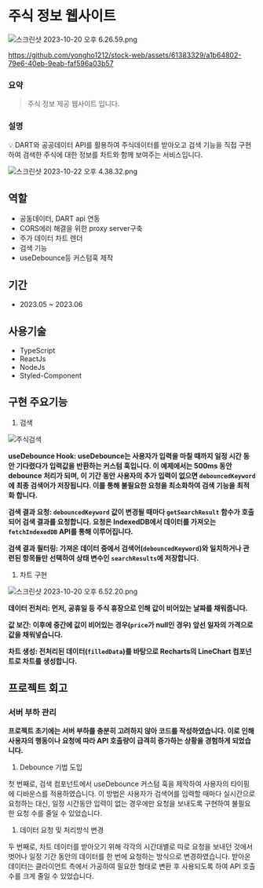 # 주식 정보 웹사이트

![스크린샷 2023-10-20 오후 6.26.59.png](https://github.com/yongho1212/stock-web/assets/61383329/a1b64802-79e6-40eb-9eab-faf596a03b57)

https://github.com/yongho1212/stock-web/assets/61383329/a1b64802-79e6-40eb-9eab-faf596a03b57

### 요약

> 주식 정보 제공 웹사이트 입니다.
> 

### 설명

<aside>
💡 DART와 공공데이터 API를 활용하여 주식데이터를 받아오고 검색 기능을 직접 구현하여 검색한 주식에 대한 정보를 차트와 함께 보여주는 서비스입니다.

</aside>

![스크린샷 2023-10-22 오후 4.38.32.png](https://github.com/yongho1212/stock-web/assets/61383329/26e77c06-f1d8-41e3-afea-37140313cdda)

## 역할

- 공동데이터, DART api 연동
- CORS에러 해결을 위한 proxy server구축
- 주가 데이터 차트 렌더
- 검색 기능
- useDebounce등 커스텀훅 제작

## 기간

- 2023.05 ~ 2023.06

## **사용기술**

- TypeScript
- ReactJs
- NodeJs
- Styled-Component

## **구현 주요기능**

1. 검색 

![주식검색](https://github.com/yongho1212/stock-web/assets/61383329/725b2642-8dd5-4373-970b-697516d945c9)

**useDebounce Hook: useDebounce는 사용자가 입력을 마칠 때까지 일정 시간 동안 기다렸다가 입력값을 반환하는 커스텀 훅입니다. 이 예제에서는 500ms 동안 debounce 처리가 되며, 이 기간 동안 사용자의 추가 입력이 없으면 `debouncedKeyword`에 최종 검색어가 저장됩니다. 이를 통해 불필요한 요청을 최소화하여 검색 기능을 최적화 합니다.** 

**검색 결과 요청: `debouncedKeyword` 값이 변경될 때마다 `getSearchResult` 함수가 호출되어 검색 결과를 요청합니다. 요청은 IndexedDB에서 데이터를 가져오는 `fetchIndexedDB` API를 통해 이루어집니다.**

**검색 결과 필터링: 가져온 데이터 중에서 검색어(`debouncedKeyword`)와 일치하거나 관련된 항목들만 선택하여 상태 변수인 `searchResults`에 저장합니다.**

1. 차트 구현

![스크린샷 2023-10-20 오후 6.52.20.png](https://github.com/yongho1212/stock-web/assets/61383329/309273c3-3aef-43c7-a8ab-468c2e711ba8)


**데이터 전처리: 먼저, 공휴일 등 주식 휴장으로 인해 값이 비어있는 날짜를 채워줍니다.**

**값 보간: 이후에 중간에 값이 비어있는 경우(`price`가 null인 경우) 앞선 일자의 가격으로 값을 채워넣습니다.**

**차트 생성: 전처리된 데이터(`filledData`)를 바탕으로 Recharts의 LineChart 컴포넌트로 차트를 생성합니다.**

## 프로젝트 **회고**

### **서버 부하 관리**

**프로젝트 초기에는 서버 부하를 충분히 고려하지 않아 코드를 작성하였습니다. 이로 인해 사용자의 행동이나 요청에 따라 API 호출량이 급격히 증가하는 상황을 경험하게 되었습니다.** 

1. Debounce 기법 도입

첫 번째로, 검색 컴포넌트에서 useDebounce 커스텀 훅을 제작하여 사용자의 타이핑에 디바운스를 적용하였습니다. 이 방법은 사용자가 검색어를 입력할 때마다 실시간으로 요청하는 대신, 일정 시간동안 입력이 없는 경우에만 요청을 보내도록 구현하여 불필요한 요청 수를 줄일 수 있었습니다.

1. 데이터 요청 및 처리방식 변경

두 번째로, 차트 데이터를 받아오기 위해 각각의 시간대별로 따로 요청을 보내던 것에서 벗어나 일정 기간 동안의 데이터를 한 번에 요청하는 방식으로 변경하였습니다. 받아온 데이터는 클라이언트 측에서 가공하여 필요한 형태로 변환 후 사용되도록 하여 API 호출 수를 크게 줄일 수 있었습니다.
